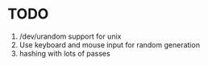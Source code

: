 # TODO

1. /dev/urandom support for unix
1. Use keyboard and mouse input for random generation
1. hashing with lots of passes
